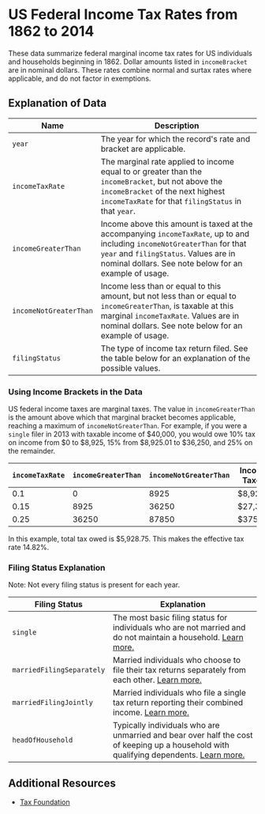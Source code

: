# US Federal Income Tax Rates from 1862 to 2014

These data summarize federal marginal income tax rates for US individuals and households beginning in 1862. Dollar amounts listed in `incomeBracket` are in nominal dollars. These rates combine normal and surtax rates where applicable, and do not factor in exemptions.

## Explanation of Data

| Name | Description |
| --- | --- |
| `year` | The year for which the record's rate and bracket are applicable. |
| `incomeTaxRate` | The marginal rate applied to income equal to or greater than the `incomeBracket`, but not above the `incomeBracket` of the next highest `incomeTaxRate` for that `filingStatus` in that `year`. |
| `incomeGreaterThan` | Income above this amount is taxed at the accompanying `incomeTaxRate`, up to and including `incomeNotGreaterThan` for that `year` and `filingStatus`. Values are in nominal dollars. See note below for an example of usage. |
| `incomeNotGreaterThan` | Income less than or equal to this amount, but not less than or equal to `incomeGreaterThan`, is taxable at this marginal `incomeTaxRate`. Values are in nominal dollars. See note below for an example of usage. |
| `filingStatus` | The type of income tax return filed. See the table below for an explanation of the possible values. |

### Using Income Brackets in the Data

US federal income taxes are marginal taxes. The value in `incomeGreaterThan` is the amount above which that marginal bracket becomes applicable, reaching a maximum of `incomeNotGreaterThan`. For example, if you were a `single` filer in 2013 with taxable income of $40,000, you would owe 10% tax on income from $0 to $8,925, 15% from $8,925.01 to $36,250, and 25% on the remainder.

| `incomeTaxRate` | `incomeGreaterThan` | `incomeNotGreaterThan` | Income Taxed | Tax Owed | Remainder |
| --- | --- | --- | --- | --- | --- |
| 0.1 | 0 | 8925 | $8,925 | $892.50 | $31,075 |
| 0.15 | 8925 | 36250 | $27,325 | $4,098.75 | $3750 |
| 0.25 | 36250 | 87850 | $3750 | $937.50 | $0 |

In this example, total tax owed is $5,928.75. This makes the effective tax rate 14.82%.

### Filing Status Explanation

Note: Not every filing status is present for each year.

| Filing Status | Explanation |
| --- | --- |
| `single` | The most basic filing status for individuals who are not married and do not maintain a household. [Learn more.](http://www.irs.gov/publications/p501/ar02.html#en_US_2013_publink1000220736) |
| `marriedFilingSeparately` | Married individuals who choose to file their tax returns separately from each other. [Learn more.](http://www.irs.gov/publications/p501/ar02.html#en_US_2013_publink1000220762) |
| `marriedFilingJointly` | Married individuals who file a single tax return reporting their combined income. [Learn more.](http://www.irs.gov/publications/p501/ar02.html#en_US_2013_publink1000220742) |
| `headOfHousehold` | Typically individuals who are unmarried and bear over half the cost of keeping up a household with qualifying dependents. [Learn more.](http://www.irs.gov/publications/p501/ar02.html#en_US_2013_publink1000220775) |

## Additional Resources

* [Tax Foundation](http://taxfoundation.org/article/us-federal-individual-income-tax-rates-history-1913-2013-nominal-and-inflation-adjusted-brackets)